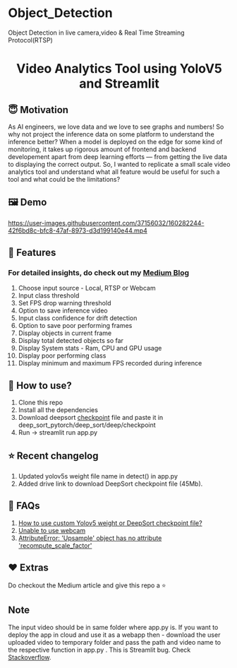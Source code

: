 # Object_Detection
Object Detection in live camera,video &amp; Real Time Streaming Protocol(RTSP)
<h1 align="center">Video Analytics Tool using YoloV5 and Streamlit</h1>

## :innocent: Motivation
As AI engineers, we love data and we love to see graphs and numbers! So why not project the inference data on some platform to understand the inference better? When a model is deployed on the edge for some kind of monitoring, it takes up rigorous amount of frontend and backend developement apart from deep learning efforts — from getting the live data to displaying the correct output. So, I wanted to replicate a small scale video analytics tool and understand what all feature would be useful for such a tool and what could be the limitations?

## :framed_picture: Demo

https://user-images.githubusercontent.com/37156032/160282244-42f6bd8c-bfc8-47af-8973-d3d199140e44.mp4

## :key: Features

<h3>For detailed insights, do check out my <a href="https://sahilchachra.medium.com/video-analytics-dashboard-for-yolov5-and-deepsort-c5994461cb44">Medium Blog</a></h3>

<ol>
    <li>Choose input source - Local, RTSP or Webcam</li>
    <li>Input class threshold</li>
    <li>Set FPS drop warning threshold</li>
    <li>Option to save inference video</li>
    <li>Input class confidence for drift detection</li>
    <li>Option to save poor performing frames</li>
    <li>Display objects in current frame</li>
    <li>Display total detected objects so far</li>
    <li>Display System stats - Ram, CPU and GPU usage</li>
    <li>Display poor performing class</li>
    <li>Display minimum and maximum FPS recorded during inference</li>
</ol> 

## :dizzy: How to use?
<ol>
    <li>Clone this repo</li>
    <li>Install all the dependencies</li>
    <li>Download deepsort <a href="https://drive.google.com/drive/folders/1xhG0kRH1EX5B9_Iz8gQJb7UNnn_riXi6">checkpoint</a> file and paste it in deep_sort_pytorch/deep_sort/deep/checkpoint</li>
    <li>Run -> streamlit run app.py</li>
</ol>

## :star: Recent changelog
<ol>
    <li>Updated yolov5s weight file name in detect() in app.py</li>
    <li>Added drive link to download DeepSort checkpoint file (45Mb).</li>
</ol>

## :exploding_head: FAQs
<ol>
    <li><a href="https://github.com/SahilChachra/Video-Analytics-Dashboard/issues/5">How to use custom Yolov5 weight or DeepSort checkpoint file?</a></li>
    <li><a href="https://github.com/SahilChachra/Video-Analytics-Dashboard/issues/3">Unable to use webcam</a></li>
    <li><a href="https://github.com/ultralytics/yolov5/issues/6948">AttributeError: 'Upsample' object has no attribute 'recompute_scale_factor'</a></li>
</ol>

## :heart: Extras
Do checkout the Medium article and give this repo a :star:

## Note
The input video should be in same folder where app.py is. If you want to deploy the app in cloud and use it as a webapp then - download the user uploaded video to temporary folder and pass the path and video name to the respective function in app.py . This is Streamlit bug. Check <a href="https://stackoverflow.com/questions/65612750/how-can-i-specify-the-exact-folder-in-streamlit-for-the-uploaded-file-to-be-save">Stackoverflow</a>.
